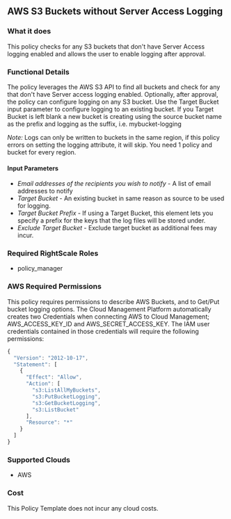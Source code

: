 ## AWS S3 Buckets without Server Access Logging

### What it does

This policy checks for any S3 buckets that don't have Server Access logging enabled and allows the user to enable logging after approval.

### Functional Details
The policy leverages the AWS S3 API to find all buckets and check for any that don't have Server access logging enabled. Optionally, after approval, the policy can configure logging on any S3 bucket.  Use the Target Bucket input parameter to configure logging to an existing bucket.  If you Target Bucket is left blank a new bucket is creating using the source bucket name as the prefix and logging as the suffix, i.e. mybucket-logging

*Note:* Logs can only be written to buckets in the same region, if this policy errors on setting the logging attribute, it will skip. You need 1 policy and bucket for every region. 

#### Input Parameters
- *Email addresses of the recipients you wish to notify* - A list of email addresses to notify
- *Target Bucket* - An existing bucket in same reason as source to be used for logging.  
- *Target Bucket Prefix* - If using a Target Bucket, this element lets you specify a prefix for the keys that the log files will be stored under.
- *Exclude Target Bucket* - Exclude target bucket as additional fees may incur. 

### Required RightScale Roles
- policy_manager

### AWS Required Permissions

This policy requires permissions to describe AWS Buckets, and to Get/Put bucket logging options.
The Cloud Management Platform automatically creates two Credentials when connecting AWS to Cloud Management; AWS_ACCESS_KEY_ID and AWS_SECRET_ACCESS_KEY. The IAM user credentials contained in those credentials will require the following permissions:

```javascript
{
  "Version": "2012-10-17",
  "Statement": [
    {
      "Effect": "Allow",
      "Action": [
        "s3:ListAllMyBuckets",
        "s3:PutBucketLogging",
        "s3:GetBucketLogging",
        "s3:ListBucket"
      ],
      "Resource": "*"
    }
  ]
}
```

### Supported Clouds
- AWS

### Cost
This Policy Template does not incur any cloud costs.
